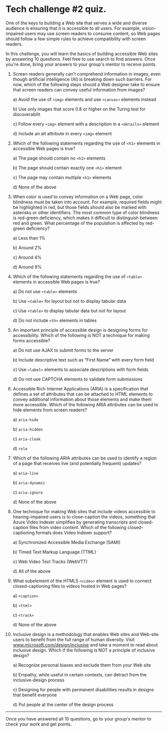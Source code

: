 # Tech challenge #2 quiz.

One of the keys to building a Web site that serves a wide and diverse audience is ensuring that it is accessible to all users. For example, vision-impaired users may use screen readers to consume content, so Web pages should follow a few simple rules to achieve compatibility with screen readers.

In this challenge, you will learn the basics of building accessible Web sites by answering 10 questions. Feel free to use search to find answers. Once you're done, bring your answers to your group's mentor to receive points.

1.	Screen readers generally can’t comprehend information in images, even though artificial intelligence (AI) is breaking down such barriers. For now, which of the following steps should a Web designer take to ensure that screen readers can convey useful information from images?

    a) Avoid the use of `<img>` elements and use `<canvas>` elements instead

    b) Use only images that score 0.8 or higher on the Turing test for discoverabilit

    c) Follow every `<img>` element with a description in a `<details>` element
    
    d) Include an alt attribute in every `<img>` element

1.	Which of the following statements regarding the use of `<h1>` elements in accessible Web pages is true?

    a) The page should contain no `<h1>` elements

    b) The page should contain exactly one `<h1>` element

    c) The page may contain multiple `<h1>` elements

    d) None of the above

1.	When color is used to convey information on a Web page, color blindness must be taken into account. For example, required fields might be highlighted in red, but those fields should also be marked with asterisks or other identifiers. The most common type of color blindness is red-green deficiency, which makes it difficult to distinguish between red and green. What percentage of the population is affected by red-green deficiency?

    a) Less than 1%

    b) Around 2%

    c) Around 4%

    d) Around 8%

1.	Which of the following statements regarding the use of `<table>` elements in accessible Web pages is true?

    a) Do not use `<table>` elements

    b) Use `<table>` for layout but not to display tabular data

    c) Use `<table>` to display tabular data but not for layout

    d) Do not include `<th>` elements in tables

1.	An important principle of accessible design is designing forms for accessibility. Which of the following is NOT a technique for making forms accessible?

    a) Do not use AJAX to submit forms to the server

    b) Include descriptive text such as “First Name” with every form field

    c) Use `<label>` elements to associate descriptions with form fields

    d) Do not use CAPTCHA elements to validate form submissions

1.	Accessible Rich Internet Applications (ARIA) is a specification that defines a set of attributes that can be attached to HTML elements to convey additional information about those elements and make them more accessible. Which of the following ARIA attributes can be used to hide elements from screen readers?

    a) `aria-hide`

    b) `aria-hidden`

    c) `aria-cloak`

    d) `role`

1.	Which of the following ARIA attributes can be used to identify a region of a page that receives live (and potentially frequent) updates?

    a) `aria-live`

    b) `aria-dynamic`

    c) `aria-ignore`

    d) None of the above

1.	One technique for making Web sites that include videos accessible to hearing-impaired users is to close-caption the videos, something that Azure Video Indexer simplifies by generating transcripts and closed-caption files from video content. Which of the following closed-captioning formats does Video Indexer support?

    a) Synchronized Accessible Media Exchange (SAMI)

    b) Timed Text Markup Language (TTML)

    c) Web Video Text Tracks (WebVTT)

    d) All of the above

1.	What subelement of the HTML5 `<video>` element is used to connect closed-captioning files to videos hosted in Web pages?

    a) `<caption>`

    b) `<ttml>`

    c) `<track>`

    d) None of the above

1.	Inclusive design is a methodology that enables Web sites and Web-site users to benefit from the full range of human diversity. Visit www.microsoft.com/design/inclusive and take a moment to read about inclusive design. Which if the following is NOT a principle of inclusive design?

    a) Recognize personal biases and exclude them from your Web site

    b) Empathy, while useful in certain contexts, can detract from the inclusive-design process

    c) Designing for people with permanent disabilities results in designs that benefit everyone

    d) Put people at the center of the design process

---

Once you have answered all 10 questions, go to your group's mentor to check your work and get points. 								
